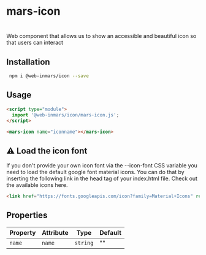 # mars-icon

# <mars-icon>
Web component that allows us to show an accessible and beautiful icon so that users can interact

## Installation
```bash
 npm i @web-inmars/icon --save
```

## Usage
```html
<script type="module">
  import '@web-inmars/icon/mars-icon.js';
</script>

<mars-icon name="iconname"></mars-icon>
```

## ⚠️ Load the icon font
If you don't provide your own icon font via the --icon-font CSS variable you need to load the default google font material icons. You can do that by inserting the following link in the head tag of your index.html file. Check out the available icons here.

```html
<link href="https://fonts.googleapis.com/icon?family=Material+Icons" rel="stylesheet">
```

## Properties

| Property | Attribute | Type     | Default |
|----------|-----------|----------|---------|
| `name`   | `name`    | `string` | ""      |
